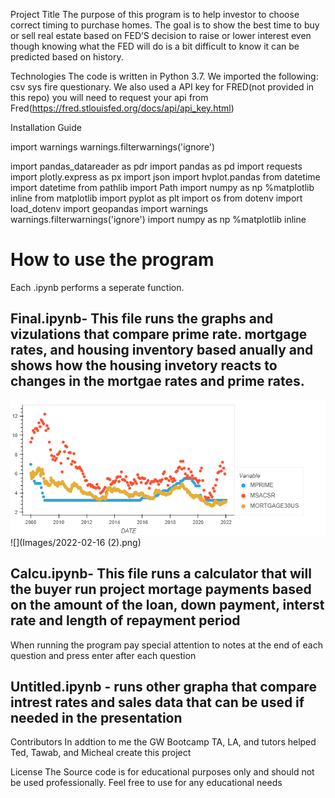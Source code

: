 Project Title
The purpose of this program is to help investor to choose correct timing to purchase homes.  The goal is to show  the best time to buy or sell real estate based on FED’S decision to raise or lower interest even though knowing what the FED will do is a bit difficult to know it can be predicted based on history.

Technologies
The code is written in Python 3.7. We imported the following: csv sys fire questionary. We also used a API key for FRED(not provided in this repo) you will need to request your api from Fred(https://fred.stlouisfed.org/docs/api/api_key.html)

Installation Guide

import warnings
warnings.filterwarnings('ignore')

import pandas_datareader as pdr 
import pandas as pd
import requests 
import plotly.express as px
import json
import hvplot.pandas
from datetime import datetime
from pathlib import Path
import numpy as np
%matplotlib inline
from matplotlib import pyplot as plt
import os
from dotenv import load_dotenv
import geopandas
import warnings
warnings.filterwarnings('ignore')
import numpy as np
%matplotlib inline


# How to use the program

Each .ipynb performs a seperate function.

## Final.ipynb- This file runs the graphs and vizulations that compare prime rate. mortgage rates, and housing inventory based anually and shows how the housing invetory reacts to changes in the mortgae rates and prime rates.
![](Images/proj1g1.png)
![](Images/2022-02-16 (2).png)

## Calcu.ipynb- This file runs a calculator that will the buyer run project mortage payments based on the amount of the loan, down payment, interst rate and length of repayment period 

When running the program pay special attention to notes at the end of each question and press enter after each question

## Untitled.ipynb - runs other grapha that compare intrest rates and sales data that can be used if needed in the presentation



Contributors
In addtion to me the GW Bootcamp TA, LA, and tutors helped Ted, Tawab, and Micheal create this project

License
The Source code is for educational purposes only and should not be used professionally. Feel free to use for any educational needs
